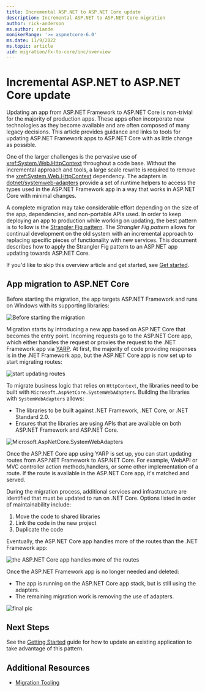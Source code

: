 ```yaml
---
title: Incremental ASP.NET to ASP.NET Core update
description: Incremental ASP.NET to ASP.NET Core migration
author: rick-anderson
ms.author: riande
monikerRange: '>= aspnetcore-6.0'
ms.date: 11/9/2022
ms.topic: article
uid: migration/fx-to-core/inc/overview
---
```


<!-- see mermaid.txt to change diagrams -->

# Incremental ASP.NET to ASP.NET Core update

Updating an app from ASP.NET Framework to ASP.NET Core is non-trivial for the majority of production apps. These apps often incorporate new technologies as they become available and are often composed of many legacy decisions. This article provides guidance and links to tools for updating ASP.NET Framework apps to ASP.NET Core with as little change as possible.

One of the larger challenges is the pervasive use of <xref:System.Web.HttpContext> throughout a code base. Without the incremental approach and tools, a large scale rewrite is required to remove the <xref:System.Web.HttpContext> dependency. The adapters in [dotnet/systemweb-adapters](https://github.com/dotnet/systemweb-adapters) provide a set of runtime helpers to access the types used in the ASP.NET Framework app in a way that works in ASP.NET Core with minimal changes.

A complete migration may take considerable effort depending on the size of the app, dependencies, and non-portable APIs used. In order to keep deploying an app to production while working on updating, the best pattern is to follow is the [Strangler Fig pattern](/azure/architecture/patterns/strangler-fig). The *Strangler Fig pattern* allows for continual development on the old system with an incremental approach to replacing specific pieces of functionality with new services. This document describes how to apply the Strangler Fig pattern to an ASP.NET app updating towards ASP.NET Core.

If you'd like to skip this overview article and get started, see [Get started](xref:migration/fx-to-core/inc/start).

## App migration to ASP.NET Core

Before starting the migration, the app targets ASP.NET Framework and runs on Windows with its supporting libraries:

![Before starting the migration](~/migration/fx-to-core/inc/overview/static/1.png)

Migration starts by introducing a new app based on ASP.NET Core that becomes the entry point. Incoming requests go to the ASP.NET Core app, which either handles the request or proxies the request to the .NET Framework app via [YARP](https://dotnet.github.io/yarp/). At first, the majority of code providing responses is in the .NET Framework app, but the ASP.NET Core app is now set up to start migrating routes:

![start updating routes](~/migration/fx-to-core/inc/overview/static/nop.png)

To migrate business logic that relies on `HttpContext`, the libraries need to be built with `Microsoft.AspNetCore.SystemWebAdapters`. Building the libraries with `SystemWebAdapters` allows:

* The libraries to be built against .NET Framework, .NET Core, or .NET Standard 2.0.
* Ensures that the libraries are using APIs that are available on both ASP.NET Framework and ASP.NET Core.

![Microsoft.AspNetCore.SystemWebAdapters](~/migration/fx-to-core/inc/overview/static/sys_adapt.png)

Once the ASP.NET Core app using YARP is set up, you can start updating routes from ASP.NET Framework to ASP.NET Core. For example, WebAPI or MVC controller action methods,handlers, or some other implementation of a route. If the route is available in the ASP.NET Core app, it's matched and served.

During the migration process, additional services and infrastructure are identified that must be updated to run on .NET Core. Options listed in order of maintainability include:

1. Move the code to shared libraries
1. Link the code in the new project
1. Duplicate the code

Eventually, the ASP.NET Core app handles more of the routes than the .NET Framework app:

![the ASP.NET Core app handles more of the routes](~/migration/fx-to-core/inc/overview/static/sys_adapt.png)

Once the ASP.NET Framework app is no longer needed and deleted:

* The app is running on the ASP.NET Core app stack, but is still using the adapters.
* The remaining migration work is removing the use of adapters.

![final pic](~/migration/fx-to-core/inc/overview/static/final.png)

## Next Steps

See the [Getting Started](~/migration/fx-to-core/inc/start.md) guide for how to update an existing application to take advantage of this pattern.

## Additional Resources

* [Migration Tooling](~/migration/fx-to-core/tooling.md)
